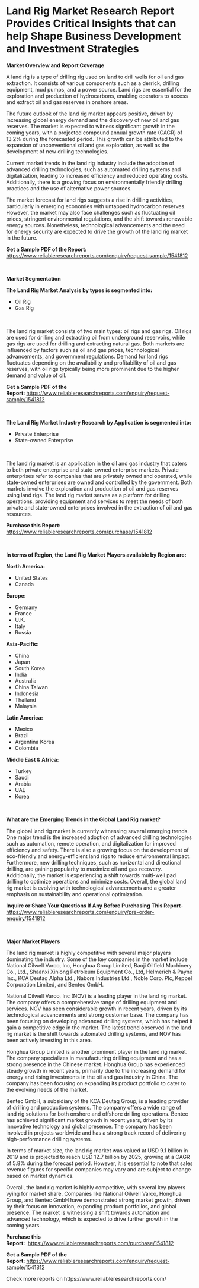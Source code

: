 <p><h1>Land Rig Market Research Report Provides Critical Insights that can help Shape Business Development and Investment Strategies</h1></p><p><strong>Market Overview and Report Coverage</strong></p>
<p><p>A land rig is a type of drilling rig used on land to drill wells for oil and gas extraction. It consists of various components such as a derrick, drilling equipment, mud pumps, and a power source. Land rigs are essential for the exploration and production of hydrocarbons, enabling operators to access and extract oil and gas reserves in onshore areas.</p><p>The future outlook of the land rig market appears positive, driven by increasing global energy demand and the discovery of new oil and gas reserves. The market is expected to witness significant growth in the coming years, with a projected compound annual growth rate (CAGR) of 13.2% during the forecasted period. This growth can be attributed to the expansion of unconventional oil and gas exploration, as well as the development of new drilling technologies.</p><p>Current market trends in the land rig industry include the adoption of advanced drilling technologies, such as automated drilling systems and digitalization, leading to increased efficiency and reduced operating costs. Additionally, there is a growing focus on environmentally friendly drilling practices and the use of alternative power sources.</p><p>The market forecast for land rigs suggests a rise in drilling activities, particularly in emerging economies with untapped hydrocarbon reserves. However, the market may also face challenges such as fluctuating oil prices, stringent environmental regulations, and the shift towards renewable energy sources. Nonetheless, technological advancements and the need for energy security are expected to drive the growth of the land rig market in the future.</p></p>
<p><strong>Get a Sample PDF of the Report:</strong> <a href="https://www.reliableresearchreports.com/enquiry/request-sample/1541812">https://www.reliableresearchreports.com/enquiry/request-sample/1541812</a></p>
<p>&nbsp;</p>
<p><strong>Market Segmentation</strong></p>
<p><strong>The Land Rig Market Analysis by types is segmented into:</strong></p>
<p><ul><li>Oil Rig</li><li>Gas Rig</li></ul></p>
<p>&nbsp;</p>
<p><p>The land rig market consists of two main types: oil rigs and gas rigs. Oil rigs are used for drilling and extracting oil from underground reservoirs, while gas rigs are used for drilling and extracting natural gas. Both markets are influenced by factors such as oil and gas prices, technological advancements, and government regulations. Demand for land rigs fluctuates depending on the availability and profitability of oil and gas reserves, with oil rigs typically being more prominent due to the higher demand and value of oil.</p></p>
<p><strong>Get a Sample PDF of the Report:</strong>&nbsp;<a href="https://www.reliableresearchreports.com/enquiry/request-sample/1541812">https://www.reliableresearchreports.com/enquiry/request-sample/1541812</a></p>
<p>&nbsp;</p>
<p><strong>The Land Rig Market Industry Research by Application is segmented into:</strong></p>
<p><ul><li>Private Enterprise</li><li>State-owned Enterprise</li></ul></p>
<p>&nbsp;</p>
<p><p>The land rig market is an application in the oil and gas industry that caters to both private enterprise and state-owned enterprise markets. Private enterprises refer to companies that are privately owned and operated, while state-owned enterprises are owned and controlled by the government. Both markets involve the exploration and production of oil and gas reserves using land rigs. The land rig market serves as a platform for drilling operations, providing equipment and services to meet the needs of both private and state-owned enterprises involved in the extraction of oil and gas resources.</p></p>
<p><strong>Purchase this Report:</strong>&nbsp; <a href="https://www.reliableresearchreports.com/purchase/1541812">https://www.reliableresearchreports.com/purchase/1541812</a></p>
<p>&nbsp;</p>
<p><strong>In terms of Region, the Land Rig Market Players available by Region are:</strong></p>
<p>
    <p> <strong> North America: </strong>
        <ul>
            <li>United States</li>
            <li>Canada</li>
        </ul>
        </p> 
    <p> <strong> Europe: </strong>
        <ul>
            <li>Germany</li>
            <li>France</li>
            <li>U.K.</li>
            <li>Italy</li>
            <li>Russia</li>
        </ul>
        </p> 
    <p> <strong> Asia-Pacific: </strong>
        <ul>
            <li>China</li>
            <li>Japan</li>
            <li>South Korea</li>
            <li>India</li>
            <li>Australia</li>
            <li>China Taiwan</li>
            <li>Indonesia</li>
            <li>Thailand</li>
            <li>Malaysia</li>
        </ul>
        </p> 
    <p> <strong> Latin America: </strong>
        <ul>
            <li>Mexico</li>
            <li>Brazil</li>
            <li>Argentina Korea</li>
            <li>Colombia</li>
        </ul>
        </p> 
    <p> <strong> Middle East & Africa: </strong>
        <ul>
            <li>Turkey</li>
            <li>Saudi</li>
            <li>Arabia</li>
            <li>UAE</li>
            <li>Korea</li>
        </ul>
    </p>
    </p>
<p>&nbsp;</p>
<p><strong>What are the Emerging Trends in the Global Land Rig market?</strong></p>
<p><p>The global land rig market is currently witnessing several emerging trends. One major trend is the increased adoption of advanced drilling technologies such as automation, remote operation, and digitalization for improved efficiency and safety. There is also a growing focus on the development of eco-friendly and energy-efficient land rigs to reduce environmental impact. Furthermore, new drilling techniques, such as horizontal and directional drilling, are gaining popularity to maximize oil and gas recovery. Additionally, the market is experiencing a shift towards multi-well pad drilling to optimize operations and minimize costs. Overall, the global land rig market is evolving with technological advancements and a greater emphasis on sustainability and operational optimization.</p></p>
<p><strong>Inquire or Share Your Questions If Any Before Purchasing This Report</strong>- <a href="https://www.reliableresearchreports.com/enquiry/pre-order-enquiry/1541812">https://www.reliableresearchreports.com/enquiry/pre-order-enquiry/1541812</a></p>
<p>&nbsp;</p>
<p><strong>Major Market Players</strong></p>
<p><p>The land rig market is highly competitive with several major players dominating the industry. Some of the key companies in the market include National Oilwell Varco, Inc, Honghua Group Limited, Baoji Oilfield Machinery Co., Ltd., Shaanxi Xinlong Petroleum Equipment Co., Ltd, Helmerich & Payne Inc., KCA Deutag Alpha Ltd., Nabors Industries Ltd., Noble Corp. Plc, Keppel Corporation Limited, and Bentec GmbH.</p><p>National Oilwell Varco, Inc (NOV) is a leading player in the land rig market. The company offers a comprehensive range of drilling equipment and services. NOV has seen considerable growth in recent years, driven by its technological advancements and strong customer base. The company has been focusing on developing advanced drilling systems, which has helped it gain a competitive edge in the market. The latest trend observed in the land rig market is the shift towards automated drilling systems, and NOV has been actively investing in this area.</p><p>Honghua Group Limited is another prominent player in the land rig market. The company specializes in manufacturing drilling equipment and has a strong presence in the Chinese market. Honghua Group has experienced steady growth in recent years, primarily due to the increasing demand for energy and rising investments in the oil and gas industry in China. The company has been focusing on expanding its product portfolio to cater to the evolving needs of the market.</p><p>Bentec GmbH, a subsidiary of the KCA Deutag Group, is a leading provider of drilling and production systems. The company offers a wide range of land rig solutions for both onshore and offshore drilling operations. Bentec has achieved significant market growth in recent years, driven by its innovative technology and global presence. The company has been involved in projects worldwide and has a strong track record of delivering high-performance drilling systems.</p><p>In terms of market size, the land rig market was valued at USD 9.1 billion in 2019 and is projected to reach USD 12.7 billion by 2025, growing at a CAGR of 5.8% during the forecast period. However, it is essential to note that sales revenue figures for specific companies may vary and are subject to change based on market dynamics.</p><p>Overall, the land rig market is highly competitive, with several key players vying for market share. Companies like National Oilwell Varco, Honghua Group, and Bentec GmbH have demonstrated strong market growth, driven by their focus on innovation, expanding product portfolios, and global presence. The market is witnessing a shift towards automation and advanced technology, which is expected to drive further growth in the coming years.</p></p>
<p><strong>Purchase this Report:</strong>&nbsp;&nbsp;<a href="https://www.reliableresearchreports.com/purchase/1541812">https://www.reliableresearchreports.com/purchase/1541812</a></p>
<p></p>
<p><strong>Get a Sample PDF of the Report:</strong>&nbsp;<a href="https://www.reliableresearchreports.com/enquiry/request-sample/1541812">https://www.reliableresearchreports.com/enquiry/request-sample/1541812</a></p>
<p>Check more reports on https://www.reliableresearchreports.com/</p>